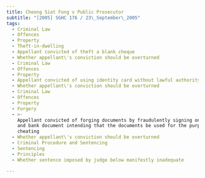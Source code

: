 ```yaml
---
title: Cheong Siat Fong v Public Prosecutor
subtitle: "[2005] SGHC 176 / 23\_September\_2005"
tags:
  - Criminal Law
  - Offences
  - Property
  - Theft-in-dwelling
  - Appellant convicted of theft a blank cheque
  - Whether appellant\'s conviction should be overturned
  - Criminal Law
  - Offences
  - Property
  - Appellant convicted of using identity card without lawful authority
  - Whether appellant\'s conviction should be overturned
  - Criminal Law
  - Offences
  - Property
  - Forgery
  - >-
    Appellant convicted of forging documents by fraudulently signing on a cheque
    and bank document intending that the documents be used for the purpose of
    cheating
  - Whether appellant\'s conviction should be overturned
  - Criminal Procedure and Sentencing
  - Sentencing
  - Principles
  - Whether sentence imposed by judge below manifestly inadequate

---
```


